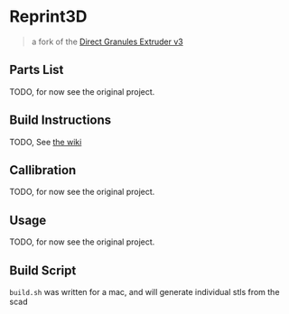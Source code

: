 # Reprint3D
> a fork of the [Direct Granules Extruder v3](https://homofaciens.de/technics-machines-3D-printer-Granule-Extruder-V3_en.htm)

## Parts List
TODO, for now see the original project.

## Build Instructions
TODO, See [the wiki](https://github.com/mibzman/Reprint3D/wiki)

## Callibration
TODO, for now see the original project.

## Usage
TODO, for now see the original project.

## Build Script
`build.sh` was written for a mac, and will generate individual stls from the scad
